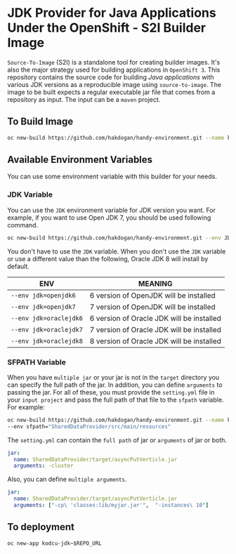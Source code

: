 # JDK Provider for Java Applications Under the OpenShift - S2I Builder Image
  

`Source-To-Image` (S2I) is a standalone tool for creating builder images. It's also the major strategy used for building applications in `OpenShift 3`. This repository contains the source code for building _Java applications_ with various JDK versions as a reproducible image using `source-to-image`. The image to be built expects a regular executable jar file that comes from a repository as input. The input can be a `maven` project.


## To Build Image
```bash
oc new-build https://github.com/hakdogan/handy-environment.git --name kodcu-jdk
```


## Available Environment Variables

You can use some environment variable with this builder for your needs.


### JDK Variable

You can use the `JDK` environment variable for JDK version you want. For example, if you want to use Open JDK 7, you should be used following command.

```bash
oc new-build https://github.com/hakdogan/handy-environment.git --env JDK=openjdk7 --name kodcu-jdk
```

You don't have to use the `JDK` variable. When you don't use the `JDK` variable or use a different value than the following, Oracle JDK 8 will install by default.

ENV | MEANING | 
--- | --- | 
`--env jdk=openjdk6` | 6 version of OpenJDK will be installed | 
`--env jdk=openjdk7` | 7 version of OpenJDK will be installed | 
`--env jdk=oraclejdk6` | 6 version of Oracle JDK will be installed |
`--env jdk=oraclejdk7` | 7 version of Oracle JDK will be installed |
`--env jdk=oraclejdk8` | 8 version of Oracle JDK will be installed |


### SFPATH Variable

When you have `multiple jar` or your jar is not in the `target` directory you can specify the full path of the jar. In addition, you can define `arguments` to passing the jar. For all of these, you must provide the `setting.yml` file in your `input project` and pass the full path of that file to the `sfpath` variable. For example:

```bash
oc new-build https://github.com/hakdogan/handy-environment.git --name kodcu-jdk8 \
--env sfpath="SharedDataProvider/src/main/resources"
```

The `setting.yml` can contain the `full path` of jar or `arguments` of jar or both.

```yaml
jar:
  name: SharedDataProvider/target/asyncPutVerticle.jar
  arguments: -cluster
```

Also, you can define `multiple arguments`.

```yaml
jar:
  name: SharedDataProvider/target/asyncPutVerticle.jar
  arguments: ["-cp\ 'classes:lib/myjar.jar'",  "-instances\ 10"]
```


## To deployment
```
oc new-app kodcu-jdk~$REPO_URL
```


